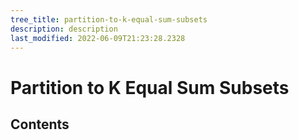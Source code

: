 ```yaml
---
tree_title: partition-to-k-equal-sum-subsets
description: description
last_modified: 2022-06-09T21:23:28.2328
---
```


# Partition to K Equal Sum Subsets

## Contents

